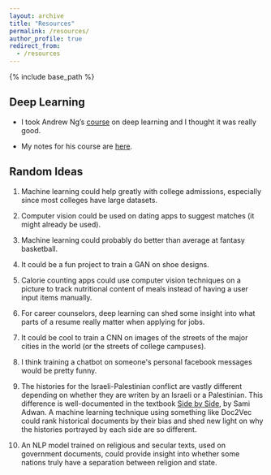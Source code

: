 ```yaml
---
layout: archive
title: "Resources"
permalink: /resources/
author_profile: true
redirect_from:
  - /resources
---
```


{% include base_path %}

Deep Learning
------
* I took Andrew Ng’s [course](http://www.coursera.org/deep-learning‎) on deep learning and I thought it was really good.

* My notes for his course are [here](https://github.com/jasonwei20/course-notes/blob/master/Machine_Learning_Notes.pdf).

Random Ideas
------
1. Machine learning could help greatly with college admissions, especially since most colleges have large datasets.

2. Computer vision could be used on dating apps to suggest matches (it might already be used).

3. Machine learning could probably do better than average at fantasy basketball.

4. It could be a fun project to train a GAN on shoe designs. 

5. Calorie counting apps could use computer vision techniques on a picture to track nutritional content of meals instead of having a user input items manually. 

6. For career counselors, deep learning can shed some insight into what parts of a resume really matter when applying for jobs. 

7. It could be cool to train a CNN on images of the streets of the major cities in the world (or the streets of college campuses). 

8. I think training a chatbot on someone's personal facebook messages would be pretty funny.

9. The histories for the Israeli-Palestinian conflict are vastly different depending on whether they are writen by an Israeli or a Palestinian. This difference is well-documented in the textbook [Side by Side](https://www.amazon.com/Side-Parallel-Histories-Israel-Palestine/dp/1595586830), by Sami Adwan. A machine learning technique using something like Doc2Vec could rank historical documents by their bias and shed new light on why the histories portrayed by each side are so different.

10. An NLP model trained on religious and secular texts, used on government documents, could provide insight into whether some nations truly have a separation between religion and state. 

